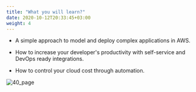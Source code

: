 ```yaml
---
title: "What you will learn?"
date: 2020-10-12T20:33:45+03:00
weight: 4
---
```


* A simple approach to model and deploy complex applications in AWS.

* How to increase your developer's productivity with self-service and DevOps ready integrations.

* How to control your cloud cost through automation.

 ![40_page](/images/intro/graduate.png)

